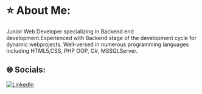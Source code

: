 # ⭐ About Me:
Junior Web Developer specializing in Backend end development.Experienced with Backend stage of the development cycle for dynamic webprojects. Well-versed in numerous programming languages including HTML5,CSS, PHP OOP, C#, MSSQLServer.


## 🌐 Socials:
[![LinkedIn](https://img.shields.io/badge/LinkedIn-%230077B5.svg?logo=linkedin&logoColor=white)](https://linkedin.com/in/samir-eliyev-752ba0271) 

